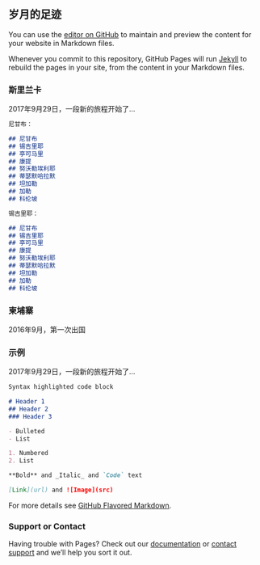 ## 岁月的足迹

You can use the [editor on GitHub](https://github.com/mapleGu03/personalInfo/edit/master/index.md) to maintain and preview the content for your website in Markdown files.

Whenever you commit to this repository, GitHub Pages will run [Jekyll](https://jekyllrb.com/) to rebuild the pages in your site, from the content in your Markdown files.

### 斯里兰卡

2017年9月29日，一段新的旅程开始了...

```markdown
尼甘布：

## 尼甘布
## 锡吉里耶
## 亭可马里
## 康提
## 努沃勒埃利耶
## 蒂瑟默哈拉默
## 坦加勒
## 加勒
## 科伦坡

```

```markdown
锡吉里耶：

## 尼甘布
## 锡吉里耶
## 亭可马里
## 康提
## 努沃勒埃利耶
## 蒂瑟默哈拉默
## 坦加勒
## 加勒
## 科伦坡

```
### 柬埔寨

2016年9月，第一次出国

### 示例

2017年9月29日，一段新的旅程开始了...

```markdown
Syntax highlighted code block

# Header 1
## Header 2
### Header 3

- Bulleted
- List

1. Numbered
2. List

**Bold** and _Italic_ and `Code` text

[Link](url) and ![Image](src)
```

For more details see [GitHub Flavored Markdown](https://guides.github.com/features/mastering-markdown/).

### Support or Contact

Having trouble with Pages? Check out our [documentation](https://help.github.com/categories/github-pages-basics/) or [contact support](https://github.com/contact) and we’ll help you sort it out.
